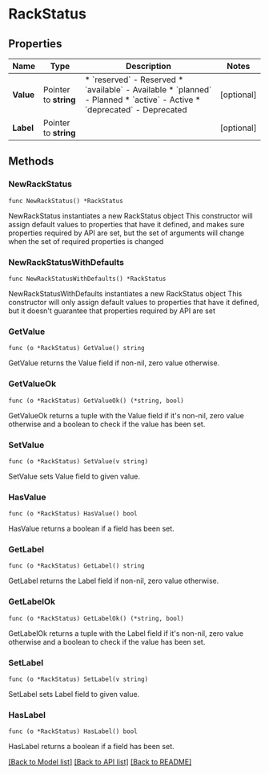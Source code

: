 # RackStatus

## Properties

Name | Type | Description | Notes
------------ | ------------- | ------------- | -------------
**Value** | Pointer to **string** | * &#x60;reserved&#x60; - Reserved * &#x60;available&#x60; - Available * &#x60;planned&#x60; - Planned * &#x60;active&#x60; - Active * &#x60;deprecated&#x60; - Deprecated | [optional] 
**Label** | Pointer to **string** |  | [optional] 

## Methods

### NewRackStatus

`func NewRackStatus() *RackStatus`

NewRackStatus instantiates a new RackStatus object
This constructor will assign default values to properties that have it defined,
and makes sure properties required by API are set, but the set of arguments
will change when the set of required properties is changed

### NewRackStatusWithDefaults

`func NewRackStatusWithDefaults() *RackStatus`

NewRackStatusWithDefaults instantiates a new RackStatus object
This constructor will only assign default values to properties that have it defined,
but it doesn't guarantee that properties required by API are set

### GetValue

`func (o *RackStatus) GetValue() string`

GetValue returns the Value field if non-nil, zero value otherwise.

### GetValueOk

`func (o *RackStatus) GetValueOk() (*string, bool)`

GetValueOk returns a tuple with the Value field if it's non-nil, zero value otherwise
and a boolean to check if the value has been set.

### SetValue

`func (o *RackStatus) SetValue(v string)`

SetValue sets Value field to given value.

### HasValue

`func (o *RackStatus) HasValue() bool`

HasValue returns a boolean if a field has been set.

### GetLabel

`func (o *RackStatus) GetLabel() string`

GetLabel returns the Label field if non-nil, zero value otherwise.

### GetLabelOk

`func (o *RackStatus) GetLabelOk() (*string, bool)`

GetLabelOk returns a tuple with the Label field if it's non-nil, zero value otherwise
and a boolean to check if the value has been set.

### SetLabel

`func (o *RackStatus) SetLabel(v string)`

SetLabel sets Label field to given value.

### HasLabel

`func (o *RackStatus) HasLabel() bool`

HasLabel returns a boolean if a field has been set.


[[Back to Model list]](../README.md#documentation-for-models) [[Back to API list]](../README.md#documentation-for-api-endpoints) [[Back to README]](../README.md)


